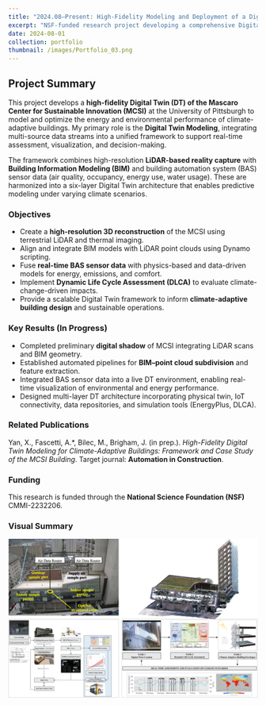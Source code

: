 ```yaml
---
title: "2024.08–Present: High-Fidelity Modeling and Deployment of a Digital Twin Building"
excerpt: "NSF-funded research project developing a comprehensive Digital Twin of the Mascaro Center for Sustainable Innovation (MCSI). I lead the high-fidelity modeling component, focusing on point cloud reality capture, BIM–LiDAR integration, and deployment of multi-layer Digital Twin frameworks for climate-adaptive building performance."
date: 2024-08-01
collection: portfolio
thumbnail: /images/Portfolio_03.png
---
```


## Project Summary

This project develops a **high-fidelity Digital Twin (DT) of the Mascaro Center for Sustainable Innovation (MCSI)** at the University of Pittsburgh to model and optimize the energy and environmental performance of climate-adaptive buildings. My primary role is the **Digital Twin Modeling**, integrating multi-source data streams into a unified framework to support real-time assessment, visualization, and decision-making.

The framework combines high-resolution **LiDAR-based reality capture** with **Building Information Modeling (BIM)** and building automation system (BAS) sensor data (air quality, occupancy, energy use, water usage). These are harmonized into a six-layer Digital Twin architecture that enables predictive modeling under varying climate scenarios.

### Objectives

- Create a **high-resolution 3D reconstruction** of the MCSI using terrestrial LiDAR and thermal imaging.  
- Align and integrate BIM models with LiDAR point clouds using Dynamo scripting.  
- Fuse **real-time BAS sensor data** with physics-based and data-driven models for energy, emissions, and comfort.  
- Implement **Dynamic Life Cycle Assessment (DLCA)** to evaluate climate-change-driven impacts.  
- Provide a scalable Digital Twin framework to inform **climate-adaptive building design** and sustainable operations.  


### Key Results (In Progress)

- Completed preliminary **digital shadow** of MCSI integrating LiDAR scans and BIM geometry.  
- Established automated pipelines for **BIM–point cloud subdivision** and feature extraction.  
- Integrated BAS sensor data into a live DT environment, enabling real-time visualization of environmental and energy performance.  
- Designed multi-layer DT architecture incorporating physical twin, IoT connectivity, data repositories, and simulation tools (EnergyPlus, DLCA).  

### Related Publications

Yan, X., Fascetti, A.*, Bilec, M., Brigham, J. (in prep.). *High-Fidelity Digital Twin Modeling for Climate-Adaptive Buildings: Framework and Case Study of the MCSI Building*. Target journal: **Automation in Construction**.

### Funding

This research is funded through the **National Science Foundation (NSF)** CMMI-2232206.

### Visual Summary

<img src='/images/Portfolio_03.png' alt='LiDAR semantic segmentation overview'>
